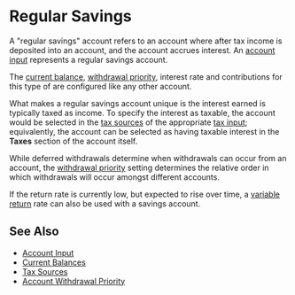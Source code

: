 # Regular Savings

A "regular savings" account refers to an account where after tax income 
is deposited into an account, and the account accrues interest. An [account input][1] represents
a regular savings account.

The [current balance][2], [withdrawal priority][4], interest rate and contributions for this type
of are configured like any other account. 

What makes a regular savings account
unique is the interest earned is typically taxed as income. To 
specify the interest as taxable, the account would be selected in the [tax sources][3]
of the appropriate [tax input][5]; equivalently, the account can be 
selected as having taxable interest in the __Taxes__ section of the account itself.

While deferred withdrawals determine when withdrawals can occur from an account,
the [withdrawal priority][4] setting determines the relative order in which withdrawals
will occur amongst different accounts.

If the return rate is currently low, but expected to rise over time,
a [variable return][6] rate can also be used with a savings account.

## See Also

* [Account Input][1]
* [Current Balances][2]
* [Tax Sources][3]
* [Account Withdrawal Priority][4]

[1]:account.html
[2]:currentBalances.html
[3]:taxSource.html
[4]:accountWithdrawalPriority.html
[5]:tax.html
[6]:variableReturn.html